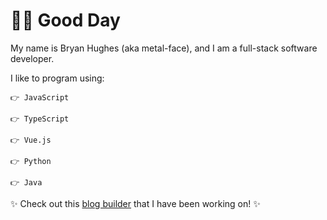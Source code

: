 # 👋🙂 Good Day 

My name is Bryan Hughes (aka metal-face), and I am a full-stack software developer.

I like to program using:
    
    👉 JavaScript
    
    👉 TypeScript
    
    👉 Vue.js
    
    👉 Python
    
    👉 Java

✨ Check out this [blog builder](https://metalface.ca) that I have been working on! ✨
